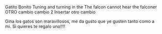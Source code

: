 Gatito Bonito
Tuning and turning in the
The falcon cannot hear the falconer
OTRO cambio
cambio 2
Insertar otro cambio

Gina los gatos son maravillosos, me da gusto que ye gusten tanto como a mi. Si quieres te regalo uno!!!!
